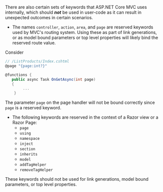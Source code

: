 There are also certain sets of keywords that ASP.NET Core MVC uses internally, which should ***not*** be used in user-code as it can result in unexpected outcomes in certain scenarios.

* The names `controller`, `action`, `area`, and `page` are reserved keywords used by MVC's routing system. Using these as part of link generations, or as model bound parameters or top level properties will likely bind the reserved route value.

Consider
```C#
// /ListProducts/Index.cshtml
@page "{page:int?}"

@functions {
   public async Task OnGetAsync(int page)
   {
        ...
    }
```

The parameter `page` on the page handler will not be bound correctly since `page` is a reserved keyword.

* The following keywords are reserved in the context of a Razor view or a Razor Page:
   * `page`
   * `using`
   * `namespace`
   * `inject`
   * `section`
   * `inherits`
   * `model`
   * `addTagHelper`
   * `removeTagHelper`

These keywords should not be used for link generations, model bound parameters, or top level properties.
